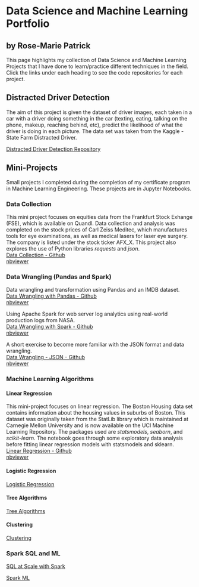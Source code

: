 # Data Science and Machine Learning Portfolio
## by Rose-Marie Patrick

This page highlights my collection of Data Science and Machine Learning Projects that I have done to learn/practice different techniques in the field. Click the links under each heading to see the code repositories for each project.

## Distracted Driver Detection
The aim of this project is given the dataset of driver images, each taken in a car with a driver doing something in the car (texting, eating, talking on the phone, makeup, reaching behind, etc), predict the likelihood of what the driver is doing in each picture. The data set was taken from the Kaggle - State Farm Distracted Driver.

[Distracted Driver Detection Repository](https://github.com/RosePatrick/Distracted-Driver-Detection)

## Mini-Projects
Small projects I completed during the completion of my certificate program in Machine Learning Engineering. These projects are in Jupyter Notebooks.

### Data Collection
This mini project focuses on equities data from the Frankfurt Stock Exhange (FSE), which is available on Quandl. Data collection and analysis was completed on the stock prices of Carl Zeiss Meditec, which manufactures tools for eye examinations, as well as medical lasers for laser eye surgery. The company is listed under the stock ticker AFX_X. This project also explores the use of Python libraries *requests* and *json*.  
[Data Collection - Github](https://github.com/RosePatrick/SpringboardRP/tree/master/Mini-Project%20-%20Data%20Collection)  
[nbviewer](https://nbviewer.jupyter.org/github/RosePatrick/SpringboardRP/blob/master/Mini-Project%20-%20Data%20Collection/api_data_wrangling_mini_project.ipynb)

### Data Wrangling (Pandas and Spark)
Data wrangling and transformation using Pandas and an IMDB dataset.  
[Data Wrangling with Pandas - Github](https://github.com/RosePatrick/SpringboardRP/tree/master/Mini-Project%20-%20Data%20Wrangling)  
[nbviewer](https://nbviewer.jupyter.org/github/RosePatrick/SpringboardRP/blob/master/Mini-Project%20-%20Data%20Wrangling/Mini_Project_Data_Wrangling_Pandas.ipynb)

Using Apache Spark for web server log analytics using real-world production logs from NASA.  
[Data Wrangling with Spark - Github](https://github.com/RosePatrick/SpringboardRP/tree/master/Mini-Project%20-%20Data%20Wrangling%20with%20Spark)  
[nbviewer](https://nbviewer.jupyter.org/github/RosePatrick/SpringboardRP/blob/master/Mini-Project%20-%20Data%20Wrangling%20with%20Spark/Mini_Project_Data_Wrangling_at_Scale_with_Spark.ipynb)  

A short exercise to become more familiar with the JSON format and data wrangling.  
[Data Wrangling - JSON - Github](https://github.com/RosePatrick/SpringboardRP/tree/master/Mini-Project%20-%20Wrangling%20JSON)  
[nbviewer](https://nbviewer.jupyter.org/github/RosePatrick/SpringboardRP/blob/master/Mini-Project%20-%20Wrangling%20JSON/Mini_Project_Wrangling_Json_Exercise.ipynb)  

### Machine Learning Algorithms
#### Linear Regression
This mini-project focuses on linear regression. The Boston Housing data set contains information about the housing values in suburbs of Boston. This dataset was originally taken from the StatLib library which is maintained at Carnegie Mellon University and is now available on the UCI Machine Learning Repository. The packages used are *statsmodels*, *seaborn*, and *scikit-learn*. The notebook goes through some exploratory data analysis before fitting linear regression models with statsmodels and sklearn.  
[Linear Regression - Github](https://github.com/RosePatrick/SpringboardRP/tree/master/Mini-Project%20-%20Linear%20Regression)  
[nbviewer](https://nbviewer.jupyter.org/github/RosePatrick/SpringboardRP/blob/master/Mini-Project%20-%20Linear%20Regression/Mini_Project_Linear_Regression.ipynb)  

#### Logistic Regression
[Logistic Regression](https://github.com/RosePatrick/SpringboardRP/tree/master/Mini-Project%20-%20Logistic%20Regression)

#### Tree Algorithms
[Tree Algorithms](https://github.com/RosePatrick/SpringboardRP/tree/master/Mini-Project%20-%20Tree%20Based%20Algorithms)

#### Clustering
[Clustering](https://github.com/RosePatrick/SpringboardRP/tree/master/Mini-Project%20-%20Clustering)

### Spark SQL and ML
[SQL at Scale with Spark](https://github.com/RosePatrick/SpringboardRP/tree/master/Mini-Project%20-%20SQL%20at%20Scale%20with%20Spark)

[Spark ML](https://github.com/RosePatrick/SpringboardRP/tree/master/Mini-Project%20-%20Spark%20ML)
